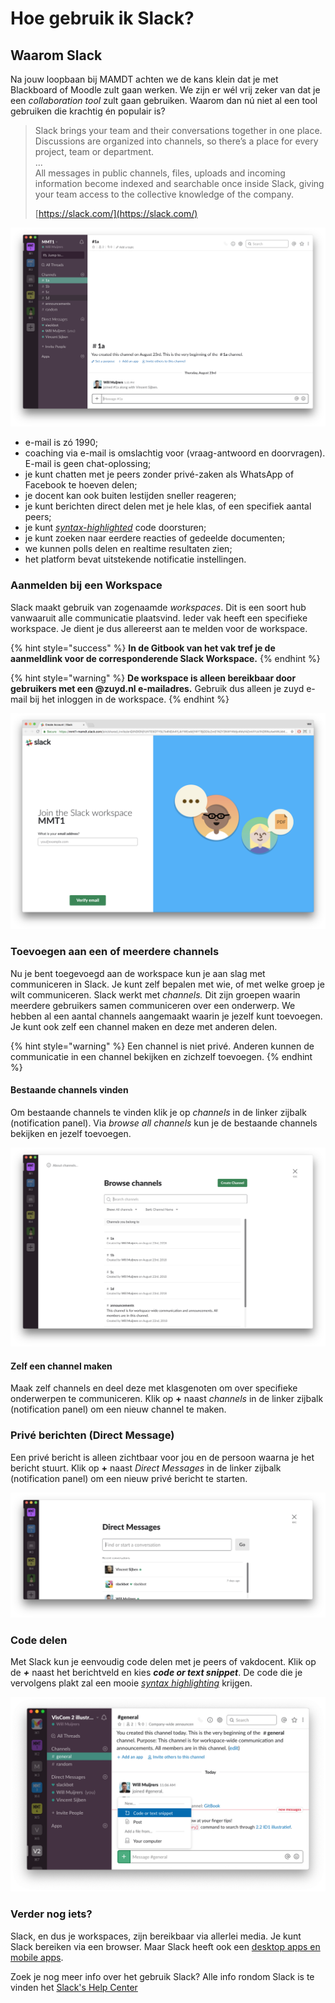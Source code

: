 # Hoe gebruik ik Slack?

## Waarom Slack

Na jouw loopbaan bij MAMDT achten we de kans klein dat je met Blackboard of Moodle zult gaan werken. We zijn er wél vrij zeker van dat je een _collaboration tool_ zult gaan gebruiken. Waarom dan nú niet al een tool gebruiken die krachtig én populair is?

> Slack brings your team and their conversations together in one place. Discussions are organized into channels, so there’s a place for every project, team or department.  
> ...  
> All messages in public channels, files, uploads and incoming information become indexed and searchable once inside Slack, giving your team access to the collective knowledge of the company.  
>   
> [https://slack.com/](https://slack.com/)

![Slack User Interface](../.gitbook/assets/assets-2f-lpv8upjvjxm5c8cm84_-2f-lpvcs6pqkmaoendordz-2f-lpvdjyndocy_hyb4ma3-2fassets-2f-lkvqksc94cxw.png)

* e-mail is zó 1990;
* coaching via e-mail is omslachtig voor \(vraag-antwoord en doorvragen\). E-mail is geen chat-oplossing;
* je kunt chatten met je peers zonder privé-zaken als WhatsApp of Facebook te hoeven delen;
* je docent kan ook buiten lestijden sneller reageren;
* je kunt berichten direct delen met je hele klas, of een specifiek aantal peers;
* je kunt [_syntax-highlighted_](https://en.wikipedia.org/wiki/Syntax_highlighting) code doorsturen;
* je kunt zoeken naar eerdere reacties of gedeelde documenten;
* we kunnen polls delen en realtime resultaten zien;
* het platform bevat uitstekende notificatie instellingen.

### Aanmelden bij een Workspace

Slack maakt gebruik van zogenaamde _workspaces_. Dit is een soort hub vanwaaruit alle communicatie plaatsvind. Ieder vak heeft een specifieke workspace. Je dient je dus allereerst aan te melden voor de workspace.

{% hint style="success" %}
**In de Gitbook van het vak tref je de aanmeldlink voor de corresponderende Slack Workspace.** 
{% endhint %}

{% hint style="warning" %}
**De workspace is alleen bereikbaar door gebruikers met een @zuyd.nl e-mailadres.** Gebruik dus alleen je zuyd e-mail bij het inloggen in de workspace. 
{% endhint %}

![](../.gitbook/assets/assets-2f-lpv8upjvjxm5c8cm84_-2f-lpvcs6pqkmaoendordz-2f-lpvdjyq9l7llh7nkedd-2fassets-2f-lkvqksc94cxw.png)

### Toevoegen aan een of meerdere channels

Nu je bent toegevoegd aan de workspace kun je aan slag met communiceren in Slack. Je kunt zelf bepalen met wie, of met welke groep je wilt communiceren. Slack werkt met _channels._ Dit zijn  groepen waarin meerdere gebruikers samen communiceren over een onderwerp. We hebben al een aantal channels aangemaakt waarin je jezelf kunt toevoegen. Je kunt ook zelf een channel maken en deze met anderen delen.

{% hint style="warning" %}
Een channel is niet privé. Anderen kunnen de communicatie in een channel bekijken en zichzelf toevoegen.
{% endhint %}

#### Bestaande channels vinden

Om bestaande channels te vinden klik je op _channels_ in de linker zijbalk \(notification panel\). Via _browse all channels_ kun je de bestaande channels bekijken en jezelf toevoegen. 

![](../.gitbook/assets/assets-2f-lpv8upjvjxm5c8cm84_-2f-lpvcs6pqkmaoendordz-2f-lpvdjylaiixnt3zwlzo-2fassets-2f-lkvqksc94cxw.png)

#### **Zelf een channel maken**

Maak zelf channels en deel deze met klasgenoten om over specifieke onderwerpen te communiceren. Klik op  **+** naast _channels_ in de linker zijbalk \(notification panel\) om een nieuw channel te maken.

### Privé berichten \(Direct Message\)

Een privé bericht is alleen zichtbaar voor jou en de persoon waarna je het bericht stuurt. Klik op  **+** naast _Direct Messages_ in de linker zijbalk \(notification panel\) om een nieuw privé bericht te starten.

![](../.gitbook/assets/assets-2f-lpv8upjvjxm5c8cm84_-2f-lpvcs6pqkmaoendordz-2f-lpvdjyp-4qrpvxkjdfd-2fassets-2f-lkvqksc94cxw.png)

### Code delen

Met Slack kun je eenvoudig code delen met je peers of vakdocent. Klik op de _**+**_ naast het berichtveld en kies _**code or text snippet**_. De code die je vervolgens plakt zal een mooie [_syntax highlighting_](https://en.wikipedia.org/wiki/Syntax_highlighting) krijgen.

![](../.gitbook/assets/assets-2f-lpv8upjvjxm5c8cm84_-2f-lpvm-a11rcd_3t3nsds-2f-lpvncp1me8hm1blm-1b-2fscreenshot-2018-10-23.png)

### Verder nog iets?

Slack, en dus je workspaces, zijn bereikbaar via allerlei media. Je kunt Slack bereiken via een browser. Maar Slack heeft ook een [desktop apps en mobile apps](https://slack.com/downloads/). 

Zoek je nog meer info over het gebruik Slack? Alle info rondom Slack is te vinden het [Slack's Help Center](https://get.slack.help/hc/en-us/articles/115004071768-What-is-Slack-)

